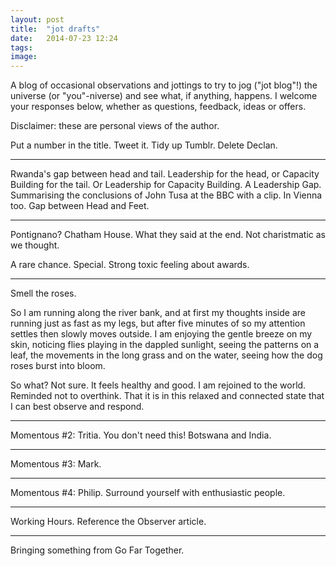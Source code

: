 ```yaml
---
layout: post
title:  "jot drafts"
date:   2014-07-23 12:24
tags: 
image:
---
```


A blog of occasional observations and jottings to try to jog ("jot blog"!) the universe (or "you"-niverse) and see what, if anything, happens. I welcome your responses below, whether as questions, feedback, ideas or offers. 

Disclaimer: these are personal views of the author.

Put a number in the title. Tweet it. Tidy up Tumblr. Delete Declan.

_______________

Rwanda's gap between head and tail. Leadership for the head, or Capacity Building for the tail. Or Leadership for Capacity Building.
A Leadership Gap. Summarising the conclusions of John Tusa at the BBC with a clip.
In Vienna too. Gap between Head and Feet. 
_______________

Pontignano? Chatham House. What they said at the end. Not charistmatic as we thought.

A rare chance. Special. Strong toxic feeling about awards.  

_______________
Smell the roses. 

So I am running along the river bank, and at first my thoughts inside are running just as fast as my legs, but after five minutes of so my attention settles then slowly moves outside. I am enjoying the gentle breeze on my skin, noticing flies playing in the dappled sunlight, seeing the patterns on a leaf, the movements in the long grass and on the water, seeing how the dog roses burst into bloom.

So what? Not sure. It feels healthy and good. I am rejoined to the world. Reminded not to overthink. That it is in this relaxed and connected state that I can best observe and respond.

_______________
Momentous #2: Tritia. You don't need this! Botswana and India.
_______________
Momentous #3: Mark.
_______________
Momentous #4: Philip. Surround yourself with enthusiastic people.
_______________
Working Hours. Reference the Observer article.  
_______________
Bringing something from Go Far Together. 

 
